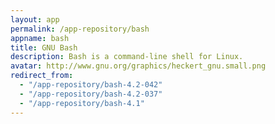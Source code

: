 ```yaml
---
layout: app
permalink: /app-repository/bash
appname: bash
title: GNU Bash
description: Bash is a command-line shell for Linux.
avatar: http://www.gnu.org/graphics/heckert_gnu.small.png
redirect_from:
  - "/app-repository/bash-4.2-042"
  - "/app-repository/bash-4.2-037"
  - "/app-repository/bash-4.1"
---
```


